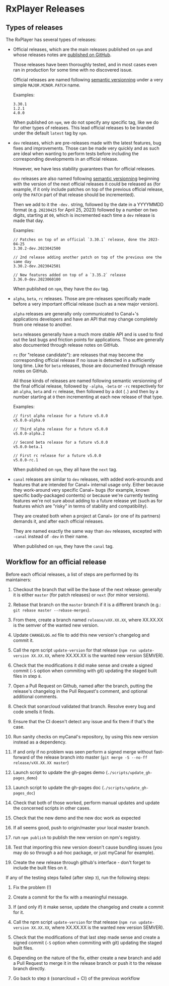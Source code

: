 # RxPlayer Releases

## Types of releases

The RxPlayer has several types of releases:

- Official releases, which are the main releases published on `npm` and whose releases
  notes are [published on GitHub](https://github.com/canalplus/rx-player/releases).

  Those releases have been thoroughly tested, and in most cases even ran in production for
  some time with no discovered issue.

  Official releases are named following [semantic versionning](https://semver.org/) under
  a very simple `MAJOR.MINOR.PATCH` name.

  Examples:

  ```
  3.30.1
  1.2.1
  4.0.0
  ```

  When published on `npm`, we do not specify any specific tag, like we do for other types
  of releases. This lead official releases to be branded under the default `latest` tag by
  `npm`.

- `dev` releases, which are pre-releases made with the latest features, bug fixes and
  improvements. Those can be made very quickly and as such are ideal when wanting to
  perform tests before including the corresponding developments in an official release.

  However, we have less stability guarantees than for official releases.

  `dev` releases are also named following [semantic versionning](https://semver.org/)
  beginning with the version of the next official releases it could be released as (for
  example, if it only include patches on top of the previous official release, only the
  `PATCH` part of that release should be incremented).

  Then we add to it the `-dev.` string, followed by the date in a YYYYMMDD format (e.g.
  `20230425` for April 25, 2023) followed by a number on two digits, starting at `00`,
  which is incremented each time a `dev` release is made that day.

  Examples:

  ```
  // Patches on top of an official `3.30.1` release, done the 2023-04-25
  3.30.2-dev.2023042500

  // 2nd release adding another patch on top of the previous one the same day
  3.30.2-dev.2023042501

  // New features added on top of a `3.35.2` release
  3.36.0-dev.2023060100
  ```

  When published on `npm`, they have the `dev` tag.

- `alpha`, `beta`, `rc` releases. Those are pre-releases specifically made before a very
  important official release (such as a new major version).

  `alpha` releases are generally only communicated to Canal+'s applications developers and
  have an API that may change completely from one release to another.

  `beta` releases generally have a much more stable API and is used to find out the last
  bugs and friction points for applications. Those are generally also documented through
  release notes on GitHub.

  `rc` (for "release candidate"): are releases that may become the corresponding official
  release if no issue is detected in a sufficiently long time. Like for `beta` releases,
  those are documented through release notes on GitHub.

  All those kinds of releases are named following semantic versionning of the final
  official release, followed by `-alpha`, `-beta` or `-rc` respectively for an `alpha`,
  `beta` and `rc` release, then followed by a dot (`.`) and then by a number starting at
  `0` then incrementing at each new release of that type.

  Examples:

  ```
  // first alpha release for a future v5.0.0
  v5.0.0-alpha.0

  // Third alpha release for a future v5.0.0
  v5.0.0-alpha.2

  // Second beta release for a future v5.0.0
  v5.0.0-beta.1

  // First rc release for a future v5.0.0
  v5.0.0-rc.1
  ```

  When published on `npm`, they all have the `next` tag.

- `canal` releases are similar to `dev` releases, with added work-arounds and features
  that are intended for Canal+ internal usage only. Either because they work-around very
  specific Canal+ bugs (for example, known specific badly-packaged contents) or because
  we're currently testing features we're not sure about adding to a future release yet
  (such as for features which are "risky" in terms of stability and compatibility).

  They are created both when a project at Canal+ (or one of its partners) demands it, and
  after each official releases.

  They are named exactly the same way than `dev` releases, excepted with `-canal` instead
  of `-dev` in their name.

  When published on `npm`, they have the `canal` tag.

## Workflow for an official release

Before each official releases, a list of steps are performed by its maintainers:

1. Checkout the branch that will be the base of the next release: generally it is either
   `master` (for patch releases) or `next` (for minor versions).

2. Rebase that branch on the `master` branch if it is a different branch (e.g.:
   `git rebase master --rebase-merges`).

3. From there, create a branch named `release/vXX.XX.XX`, where XX.XX.XX is the semver of
   the wanted new version.

4. Update `CHANGELOG.md` file to add this new version's changelog and commit it.

5. Call the npm script `update-version` for that release
   (`npm run update-version XX.XX.XX`, where XX.XX.XX is the wanted new version SEMVER).

6. Check that the modifications it did make sense and create a signed commit (`-S` option
   when commiting with git) updating the staged built files in step `8`.

7. Open a Pull Request on Github, named after the branch, putting the release's changelog
   in the Pull Request's comment, and optional additional comments.

8. Check that sonarcloud validated that branch. Resolve every bug and code smells it
   finds.

9. Ensure that the CI doesn't detect any issue and fix them if that's the case.

10. Run sanity checks on myCanal's repository, by using this new version instead as a
    dependency.

11. If and only if no problem was seen perform a signed merge without fast-forward of the
    release branch into master (`git merge -S --no-ff release/vXX.XX.XX master`)

12. Launch script to update the gh-pages demo (`./scripts/update_gh-pages_demo`)

13. Launch script to update the gh-pages doc (`./scripts/update_gh-pages_doc`)

14. Check that both of those worked, perform manual updates and update the concerned
    scripts in other cases.

15. Check that the new demo and the new doc work as expected

16. If all seems good, push to origin/master your local master branch.

17. run `npm publish` to publish the new version on npm's registry.

18. Test that importing this new version doesn't cause bundling issues (you may do so
    through a ad-hoc package, or just myCanal for example).

19. Create the new release through github's interface - don't forget to include the built
    files on it.

If any of the testing steps failed (after step `3`), run the following steps:

1. Fix the problem (!)

2. Create a commit for the fix with a meaningful message.

3. If (and only if) it make sense, update the changelog and create a commit for it.

4. Call the npm script `update-version` for that release
   (`npm run update-version XX.XX.XX`, where XX.XX.XX is the wanted new version SEMVER).

5. Check that the modifications of that last step made sense and create a signed commit
   (`-S` option when commiting with git) updating the staged built files.

6. Depending on the nature of the fix, either create a new branch and add a Pull Request
   to merge it in the release branch or push it to the release branch directly.

7. Go back to step `8` (sonarcloud + CI) of the previous workflow
